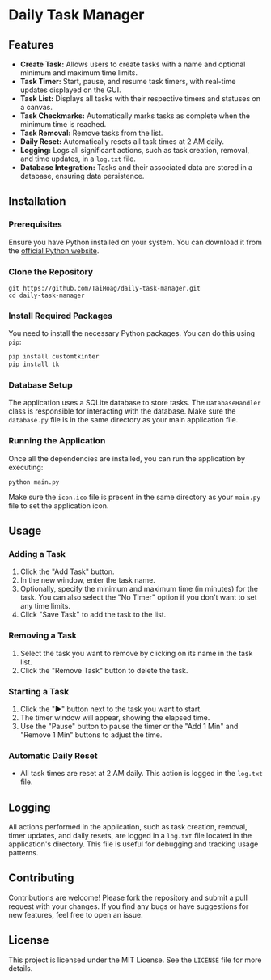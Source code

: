 # Daily Task Manager

## Features

- **Create Task:** Allows users to create tasks with a name and optional minimum and maximum time limits.
- **Task Timer:** Start, pause, and resume task timers, with real-time updates displayed on the GUI.
- **Task List:** Displays all tasks with their respective timers and statuses on a canvas.
- **Task Checkmarks:** Automatically marks tasks as complete when the minimum time is reached.
- **Task Removal:** Remove tasks from the list.
- **Daily Reset:** Automatically resets all task times at 2 AM daily.
- **Logging:** Logs all significant actions, such as task creation, removal, and time updates, in a `log.txt` file.
- **Database Integration:** Tasks and their associated data are stored in a database, ensuring data persistence.

## Installation

### Prerequisites

Ensure you have Python installed on your system. You can download it from the [official Python website](https://www.python.org/downloads/).

### Clone the Repository

```
git https://github.com/TaiHoag/daily-task-manager.git
cd daily-task-manager
```

### Install Required Packages

You need to install the necessary Python packages. You can do this using `pip`:

```bash
pip install customtkinter
pip install tk
```

### Database Setup

The application uses a SQLite database to store tasks. The `DatabaseHandler` class is responsible for interacting with the database. Make sure the `database.py` file is in the same directory as your main application file.

### Running the Application

Once all the dependencies are installed, you can run the application by executing:

```
python main.py
```

Make sure the `icon.ico` file is present in the same directory as your `main.py` file to set the application icon.

## Usage

### Adding a Task

1. Click the "Add Task" button.
2. In the new window, enter the task name.
3. Optionally, specify the minimum and maximum time (in minutes) for the task. You can also select the "No Timer" option if you don't want to set any time limits.
4. Click "Save Task" to add the task to the list.

### Removing a Task

1. Select the task you want to remove by clicking on its name in the task list.
2. Click the "Remove Task" button to delete the task.

### Starting a Task

1. Click the "▶" button next to the task you want to start.
2. The timer window will appear, showing the elapsed time.
3. Use the "Pause" button to pause the timer or the "Add 1 Min" and "Remove 1 Min" buttons to adjust the time.

### Automatic Daily Reset

- All task times are reset at 2 AM daily. This action is logged in the `log.txt` file.

## Logging

All actions performed in the application, such as task creation, removal, timer updates, and daily resets, are logged in a `log.txt` file located in the application's directory. This file is useful for debugging and tracking usage patterns.

## Contributing

Contributions are welcome! Please fork the repository and submit a pull request with your changes. If you find any bugs or have suggestions for new features, feel free to open an issue.

## License

This project is licensed under the MIT License. See the `LICENSE` file for more details.
